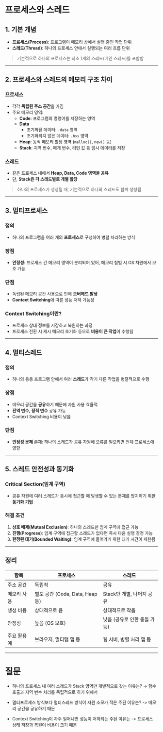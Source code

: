 # 프로세스와 스레드

## 1. 기본 개념

- **프로세스(Process)**: 프로그램이 메모리 상에서 실행 중인 작업 단위
- **스레드(Thread)**: 하나의 프로세스 안에서 실행되는 여러 흐름 단위

> 기본적으로 하나의 프로세스는 최소 1개의 스레드(메인 스레드)를 포함함

---

## 2. 프로세스와 스레드의 메모리 구조 차이

### 프로세스
- 각각 **독립된 주소 공간**을 가짐
- 주요 메모리 영역:
  - **Code**: 프로그램의 명령어를 저장하는 영역
  - **Data**
    - 초기화된 데이터: `.data` 영역
    - 초기화되지 않은 데이터: `.bss` 영역
  - **Heap**: 동적 메모리 할당 영역 (`malloc()`, `new()` 등)
  - **Stack**: 지역 변수, 매개 변수, 리턴 값 등 임시 데이터를 저장

### 스레드
- 같은 프로세스 내에서 **Heap, Data, Code 영역을 공유**
- 단, **Stack은 각 스레드별로 개별 할당**

> 하나의 프로세스가 생성될 때, 기본적으로 하나의 스레드도 함께 생성됨

---

## 3. 멀티프로세스

### 정의
- 하나의 프로그램을 여러 개의 **프로세스**로 구성하여 병렬 처리하는 방식

### 장점
- **안정성**: 프로세스 간 메모리 영역이 분리되어 있어, 메모리 침범 시 OS 차원에서 보호 가능

### 단점
- 독립된 메모리 공간 사용으로 인해 **오버헤드 발생**
- **Context Switching**에 따른 성능 저하 가능성

### Context Switching이란?
- 프로세스 상태 정보를 저장하고 복원하는 과정
- 프로세스 전환 시 캐시 메모리 초기화 등으로 **비용이 큰 작업**이 수행됨

---

## 4. 멀티스레드

### 정의
- 하나의 응용 프로그램 안에서 여러 **스레드**가 각기 다른 작업을 병렬적으로 수행

### 장점
- 메모리 공간을 **공유**하기 때문에 자원 사용 효율적
- **전역 변수, 정적 변수** 공유 가능
- Context Switching 비용이 낮음

### 단점
- **안정성 문제** 존재: 하나의 스레드가 공유 자원에 오류를 일으키면 전체 프로세스에 영향

---

## 5. 스레드 안전성과 동기화

### Critical Section(임계 구역)
- 공유 자원에 여러 스레드가 동시에 접근할 때 발생할 수 있는 문제를 방지하기 위한 **동기화 기법**

### 해결 조건
1. **상호 배제(Mutual Exclusion)**: 하나의 스레드만 임계 구역에 접근 가능
2. **진행(Progress)**: 임계 구역에 접근할 스레드가 없다면 즉시 다음 실행 결정 가능
3. **한정된 대기(Bounded Waiting)**: 임계 구역에 들어가기 위한 대기 시간이 제한됨

---

## 정리

| 항목          | 프로세스                        | 스레드                          |
|---------------|----------------------------------|----------------------------------|
| 주소 공간     | 독립적                          | 공유                             |
| 메모리 사용   | 별도 공간 (Code, Data, Heap 등) | Stack만 개별, 나머지 공유        |
| 생성 비용     | 상대적으로 큼                   | 상대적으로 작음                 |
| 안정성        | 높음 (OS 보호)                  | 낮음 (공유로 인한 충돌 가능)    |
| 주요 활용 예  | 브라우저, 멀티탭 앱 등          | 웹 서버, 병렬 처리 앱 등  


---
# 질문
- 하나의 프로세스 내 여러 스레드가 Stack 영역만 개별적으로 갖는 이유는?
→ 함수 호출과 지역 변수 처리를 독립적으로 하기 위해서

- 멀티프로세스 방식보다 멀티스레드 방식이 자원 소모가 적은 주된 이유는?
  -> 메모리 공간을 공유하기 때문

- Context Switching이 자주 일어나면 성능이 저하되는 주된 이유는
-> 프로세스 상태 저장과 복원이 비용이 크기 때문

